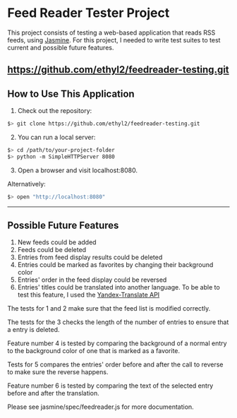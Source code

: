 # Feed Reader Tester Project

This project consists of testing a web-based application that reads RSS feeds,
using [Jasmine](http://jasmine.github.io/). For this project, I needed to write
test suites to test current and possible future features.

https://github.com/ethyl2/feedreader-testing.git
 --------------------------------------------------------
## How to Use This Application

1. Check out the repository:

  ```bash
  $> git clone https://github.com/ethyl2/feedreader-testing.git
  ````

2. You can run a local server:

  ```bash
  $> cd /path/to/your-project-folder
  $> python -m SimpleHTTPServer 8080
  ```

3.  Open a browser and visit localhost:8080.

  Alternatively:

  ```bash
  $> open "http://localhost:8080"
  ```

--------------------------------------------------
## Possible Future Features

1. New feeds could be added
2. Feeds could be deleted
3. Entries from feed display results could be deleted
4. Entries could be marked as favorites by changing their background color
5. Entries' order in the feed display could be reversed
6. Entries' titles could be translated into another language. To be able to test
this feature, I used the [Yandex-Translate API](http://translate.yandex.com/)

The tests for 1 and 2 make sure that the feed list is modified correctly.

The tests for the 3 checks the length of the number of entries to ensure
that a entry is deleted.

Feature number 4 is tested by comparing the background of a normal entry to the
background color of one that is marked as a favorite.

Tests for 5 compares the entries' order before and after the call to reverse to
make sure the reverse happens.

Feature number 6 is tested by comparing the text of the selected entry before and
after the translation.

Please see jasmine/spec/feedreader.js for more documentation.
